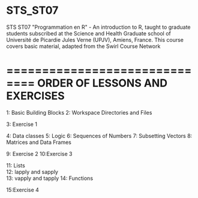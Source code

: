 # STS_ST07
STS ST07 "Programmation en R" - An introduction to R, taught to graduate students subscribed at the Science and Health Graduate school of Université de Picardie Jules Verne (UPJV), Amiens, France. This course covers basic material, adapted from the Swirl Course Network

==============================
ORDER OF LESSONS AND EXERCISES
==============================

1: Basic Building Blocks
2: Workspace Directories and Files

3: Exercise 1

4: Data classes
5: Logic
6: Sequences of Numbers
7: Subsetting Vectors 
8: Matrices and Data Frames        

9: Exercise 2
10:Exercise 3

11: Lists      
12: lapply and sapply                    
13: vapply and tapply
14: Functions

15:Exercise 4
